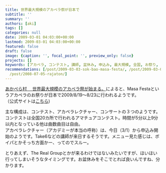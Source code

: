 ```yaml
---
title: 世界最大規模のアカペラ祭が日本で
subtitle: ''
summary: ''
authors: [aki]
tags: []
categories: null
date: 2009-03-01 04:03:00+00:00
lastmod: 2009-03-01 04:03:00+00:00
featured: false
draft: false
image: {caption: '', focal_point: '', preview_only: false}
projects: []
keywords: [アカペラ, コンテスト, 講師, 盆休み, 申込み, 最大規模, 全国, お祭り, スルー, '2009']
recommendations: [/post/2009-03-03-sok-bao-masa-festa/, /post/2009-03-09-masafestanirajatonga/,
  /post/2008-07-05-rajaton/]
---
```

[あかぺら村　 世界最大規模のアカペラ祭が始まる。](http://acappellavillage.blog103.fc2.com/blog-entry-429.html)によると、Masa Festaというアカペラのお祭りが日本で2009/8/19〜8/23に行われるようです。  
（公式サイトは[こちら](http://masafesta.com/))  
  
主な構成は、コンテスト、アカペラレクチャー、コンサートの３つのようです。  
コンテストは全国20カ所で行われるアマチュアコンテスト。時間が5分以上9分以内となっている他は曲数曲目は自由。  
アカペラレクチャー（アカデミーが本当の呼称）は、今日（3/1）から申込み開始のようです。Take6などの講師が来日するそうです。メニュー見た感じは、ボイパとかそっち方面かー、ってのでスルー。  
  
とりあえず、The Real Groupとかが来るわけではないみたいですが、ほいほい行ってしまいそうなタイミングです。お盆休みをそこでとれば良いんですね、分かります。




